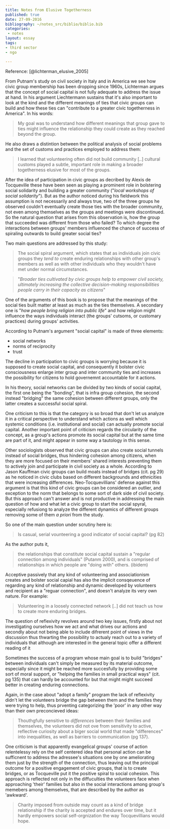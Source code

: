 ```yaml
---
title: Notes from Elusive Togetherness
published: true
date: 27-09-2016
bibliography: ~/notes_src/biblio/biblio.bib
categories:
 - notes
layout: essay
tags:
- third sector
- ngo

---
```


Reference: [@lichterman_elusive_2005]

From Putnam's study on civil society in Italy and in America we see how civic group membership has been dropping since 1960s, Lichterman argues that the concept of social capital is not fully adequate to address the issue at hand. In his argument Liechtermann sustains that it's also important to look at the kind and the different meanings of ties that civic groups can build and how these ties can "contribute to a greater civic togetherness in America". In his words: 

> My goal was to understand how different meanings that group gave to ties might influence the relationship they could create as they reached beyond the group.

He also draws a distintion between the political analysis of social problems and the set of customs and practices employed to address them:

> I learned that volunteering often did not build community [..] cultural customs played a subtle, important role in making a broader togetherness elusive for most of the groups.

After the idea of participation in civic groups as decribed by Alexis de Tocqueville these have been seen as playing a prominent role in bolstering social solidarity and building a greater community ("*local workshops of social solidarity*"). But as the author noticed during his fieldwork this assumption is not necessarily and always true, two of the three groups he observed couldn't eventually create those ties with the broader community, not even among themselves as the groups and meetings were discontinued. So the natural question that arises from this observation is, how the group that succeeded was different from those who failed? To which degree the interactions between groups' members influenced the chance of success of spiraling outwards to build greater social ties?

Two main questions are addressed by this study: 

> The social spiral argument, which states that as individuals join civic groups they *tend to* create enduring relationships with other group's members as well as with other individuals who they wouldn't have met under normal circumstances.

> "*Broader ties cultivated by civic groups help to empower civil society, ultimately increasing the collective decision-making responsibilities people carry in their capacity as citizens*" 

One of the arguments of this book is to propose that the meanings of the social ties built matter at least as much as the ties themselves. A secondary one is "*how people bring religion into public life*" and how religion might influence the ways individuals interact (the groups' cutsoms, or customary practices) during groups' activities.

According to Putnam's argument "social capital" is made of three elements:
- social networks
- norms of reciprocity
- trust

The decline in participation to civic groups is worrying because it is supposed to create social capital, and consequently it bolster civic consciousness enlarge inter group and inter community ties and increases the possibility for citizens to hold governemnt accountable for it actions.

In his theory, social networks can be divided by two kinds of social capital, the first one being the "bonding", that is infra group cohesion, the second instead "bridging" the same cohesion between different groups, only the latter creates a successful social spiral.

One criticism to this is that the category is so broad that don't let us analyze it in a critical perspective to understand which actions as well which systemic conditions (i.e. institutional and social) can actually promote social capital. Another important point of criticism regards the circularity of the concept, as a group's actions promote its social capital but at the same time are part of it, and might appear in some way a tautology in this sense.

Other sociologists observed that civic groups can also create social tunnels instead of social bridges, thus hindering cohesion among citizens, when they are more focused on their members' shared interests preventing them to actively join and participate in civil society as a whole. According to Jason Kauffman civic groups can build moats instead of bridges (cit. pg 29) as he noticed in civic clubs based on different backgrounds and ethnicities that were increasing differences. Neo-Tocquevillians' defense against this argument is that this kind of civic groups can be considered an outlier, and exception to the norm that belongs to some sort of dark side of civil society. But this approach can't answer and is not productive in addressing the main question of how and what let a civic group to start the social spyral, especially refusiong to analyze the different dynamics of different groups removing some of them *a priori* from the study.

So one of the main question under scrutiny here is:

>Is casual, serial vounteering a good indicator of social capital? (pg 82)

As the author puts it,

>the relationships that constitute social capital sustain a "regular connection among individuals" (Putanm 2000), and is comprised of relationships in which people are "doing with" others. (ibidem)

Acceptive passively that any kind of volunteering and associationism creates and bolster social capial has also the implicit consqeuence of regarding any kind of relationship and dynamic developed by volunteers and recipient as a "reguar connection", and doesn't analyze its very own nature. For example:

>Volunteering in a loosely connected network [..] did not teach us how to create more enduring bridges.

The question of reflexivity revolves around two key issues, firstly about not investigating ourselves how we act and what drives our actions and secondly about not being able to include difrerent point of views in the discussion thus thwarting the possibility to actualy reach out to a variety of individuals that although are interested in the general topic offer a different reading of it 

Sometimes the success of a program whose main goal is to build "bridges" between individuals can't simply be measured by its material outcome, especially since it might be reached more succesfully by providing some sort of moral support, or "helping the families in small practical ways" (cit. pg 135) that can hardly be accounted for but that might might succeed better in creating enduring connections.

Again, in the case about "adopt a family" program the lack of reflexivity didn't let the volunteers bridge the gap between them and the families they were trying to help, thus prventing categorizing the 'poor' in any other way than their own preconcieved ideas:

> Thouthgfully sensitive to *differences* between their families and themselves, the volunteers did not ove from sensitivity to active, reflective curiosity about a biger social world that made "differences" into inequalities, as well as barriers to communication (pg 137).

One criticism is that apparently evangelical groups' course of action relentelessy rely on the self centered idea that personal action can be sufficnent to address the adressee's situations one by one ameliorating them just by the strength of the connection, thus leaving out the principal outcome for a positive engagement of civic groups, that is to create bridges, or as Tocqueville put it the positive spiral to social cohesion. This approach is reflected not only in the diffuculties the volunteers face when approaching 'their' families but also in the social interactions among group's memebers among themselves, that are described by the author as 'awkward'.

>Charity imposed from outside may count as a kind of bridge relationship if the charity is accepted and endures over time, but it hardly empowers social self-orgnization the way Tocquevillians would hope.






